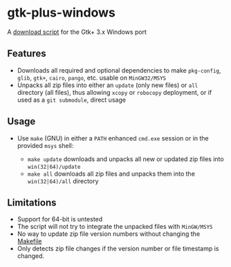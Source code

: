 gtk-plus-windows
================

A [download script](Makefile) for the Gtk+ 3.x Windows port

## Features

 * Downloads all required and optional dependencies to make
   `pkg-config`, `glib`, `gtk+`, `cairo`, `pango`, etc. usable on `MinGW32/MSYS`
 * Unpacks all zip files into either an `update` (only new files) or `all` directory (all files),
   thus allowing `xcopy` or `robocopy` deployment, or if used as a `git submodule`, direct usage

## Usage

 * Use `make` (GNU) in either a `PATH` enhanced `cmd.exe` session or in the provided `msys` shell:
 
   * `make update` downloads and unpacks all new or updated zip files into `win(32|64)/update`
   * `make all` downloads all zip files and unpacks them into the `win(32|64)/all` directory

## Limitations

 * Support for 64-bit is untested
 * The script will not try to integrate the unpacked files with `MinGW/MSYS`
 * No way to update zip file version numbers without changing the [Makefile](Makefile)
 * Only detects zip file changes if the version number or file timestamp is changed.
